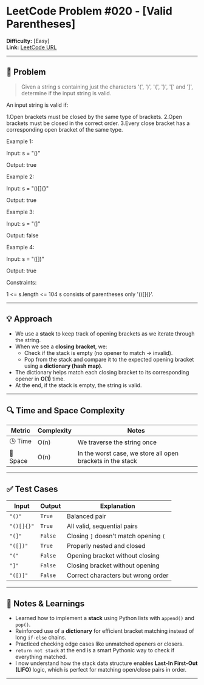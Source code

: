 # LeetCode Problem #020 - [Valid Parentheses]

**Difficulty:** [Easy]  
**Link:** [LeetCode URL](https://leetcode.com/problems/valid-parentheses/)

---

## 📝 Problem

> Given a string s containing just the characters '(', ')', '{', '}', '[' and ']', determine if the input string is valid.

An input string is valid if:

1.Open brackets must be closed by the same type of brackets.
2.Open brackets must be closed in the correct order.
3.Every close bracket has a corresponding open bracket of the same type.


Example 1:

Input: s = "()"

Output: true

Example 2:

Input: s = "()[]{}"

Output: true

Example 3:

Input: s = "(]"

Output: false

Example 4:

Input: s = "([])"

Output: true

 

Constraints:

1 <= s.length <= 104
s consists of parentheses only '()[]{}'.

---

## 💡 Approach

- We use a **stack** to keep track of opening brackets as we iterate through the string.
- When we see a **closing bracket**, we:
  - Check if the stack is empty (no opener to match → invalid).
  - Pop from the stack and compare it to the expected opening bracket using a **dictionary (hash map)**.
- The dictionary helps match each closing bracket to its corresponding opener in **O(1)** time.
- At the end, if the stack is empty, the string is valid.

---

## 🔍 Time and Space Complexity

| Metric | Complexity | Notes |
|--------|------------|-------|
| 🕒 Time   | O(n)       | We traverse the string once |
| 🧠 Space  | O(n)       | In the worst case, we store all open brackets in the stack |

---

## ✅ Test Cases

| Input     | Output | Explanation                            |
|-----------|--------|----------------------------------------|
| `"()"`    | `True` | Balanced pair                          |
| `"()[]{}"`| `True` | All valid, sequential pairs            |
| `"(]"`    | `False`| Closing `]` doesn't match opening `(`  |
| `"([])"`  | `True` | Properly nested and closed             |
| `"("`     | `False`| Opening bracket without closing        |
| `"]"`     | `False`| Closing bracket without opening        |
| `"([)]"`  | `False`| Correct characters but wrong order     |

---

## 🧠 Notes & Learnings

- Learned how to implement a **stack** using Python lists with `append()` and `pop()`.
- Reinforced use of a **dictionary** for efficient bracket matching instead of long `if-else` chains.
- Practiced checking edge cases like unmatched openers or closers.
- `return not stack` at the end is a smart Pythonic way to check if everything matched.
- I now understand how the stack data structure enables **Last-In First-Out (LIFO)** logic, which is perfect for matching open/close pairs in order.

---
